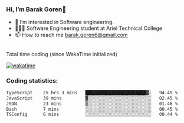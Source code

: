 ###  Hi, I’m Barak Goren👋
- 👀 I’m interested in Software engineering.
- 👨🏼‍🎓 Software Engineering student at Ariel Technical College
- 📫 How to reach me barak.goren6@gmail.com
##
Total time coding (since WakaTime initialized)

[![wakatime](https://wakatime.com/badge/user/5cc5ec80-a806-4ca2-a704-db29274e48cd.svg)](https://wakatime.com/@5cc5ec80-a806-4ca2-a704-db29274e48cd)

   
### Coding statistics:

<!--START_SECTION:waka-->

```txt
TypeScript    25 hrs 3 mins   ███████████████████████▓░   94.49 %
JavaScript    39 mins         ▓░░░░░░░░░░░░░░░░░░░░░░░░   02.45 %
JSON          23 mins         ▒░░░░░░░░░░░░░░░░░░░░░░░░   01.46 %
Bash          7 mins          ░░░░░░░░░░░░░░░░░░░░░░░░░   00.45 %
TSConfig      6 mins          ░░░░░░░░░░░░░░░░░░░░░░░░░   00.44 %
```

<!--END_SECTION:waka-->

<!---
barakgoren/barakgoren is a ✨ special ✨ repository because its `README.md` (this file) appears on your GitHub profile.
You can click the Preview link to take a look at your changes.
--->
